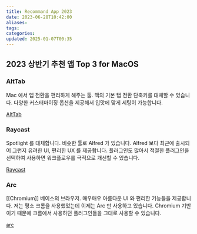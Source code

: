 ```yaml
---
title: Recommand App 2023
date: 2023-06-28T10:42:00
aliases: 
tags: 
categories: 
updated: 2025-01-07T00:35
---
```


## 2023 상반기 추천 앱 Top 3 for MacOS

### AltTab

Mac 에서 앱 전환을 편리하게 해주는 툴. 맥의 기본 탭 전환 단축키를 대체할 수 있습니다. 다양한 커스터마이징 옵션을 제공해서 입맛에 맞게 세팅이 가능합니다.

[AltTab](https://alt-tab-macos.netlify.app/)

### Raycast

Spotlight 를 대체합니다. 비슷한 툴로 Alfred 가 있습니다. Alfred 보다 최근에 출시되어 그런지 유려한 UI, 편리한 UX 를 제공합니다. 플러그인도 많아서 적절한 플러그인을 선택하여 사용하면 워크플로우를 극적으로 개선할 수 있습니다.

[Raycast](https://www.raycast.com/)

### Arc

[[Chromium]] 베이스의 브라우저. 매우매우 아름다운 UI 와 편리한 기능들을 제공합니다. 저는 평소 크롬을 사용했었는데 이제는 Arc 만 사용하고 있습니다. Chromium 기반이기 때문에 크롬에서 사용하던 플러그인들을 그대로 사용할 수 있습니다.

[arc](https://arc.net/)
